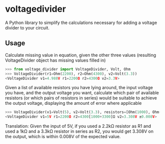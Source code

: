 voltagedivider
==============

A Python library to simplify the calculations necessary for adding a voltage divider to your circuit.

Usage
-----

Calculate missing value in equation, given the other three values (resulting VoltageDivider object has missing values filled in)

```python
>>> from voltage_divider import VoltageDivider, Volt, Ohm
>>> VoltageDivider(r1=Ohm(2200), r2=Ohm(4300), v2=Volt(3.3))
<VoltageDivider v1=4.988V r1=2200Ω r2=4300Ω v2=3.3V>
```

Given a list of available resistors you have lying around, the input voltage you have, and the output voltage you want, calculate which pair of available resistors (or which pairs of resistors in series) would be suitable to achieve the output voltage, displaying the amount of error where applicable

```python
>>> VoltageDivider(v1=Volt(5), v2=Volt(3.3), resistors=[Ohm(1000), Ohm(2200), Ohm(3300), Ohm(4700)])
<VoltageDivider v1=5V r1=2200Ω r2=4300[1000+3300]Ω v2=3.308V ±0.008V>
```

Translation: Given the input of 5V, if you used a 2.2kΩ resistor as R1 and used a 1kΩ and a 3.3kΩ resistor in series as R2, you would get 3.308V on the output, which is within 0.008V of the expected value.
